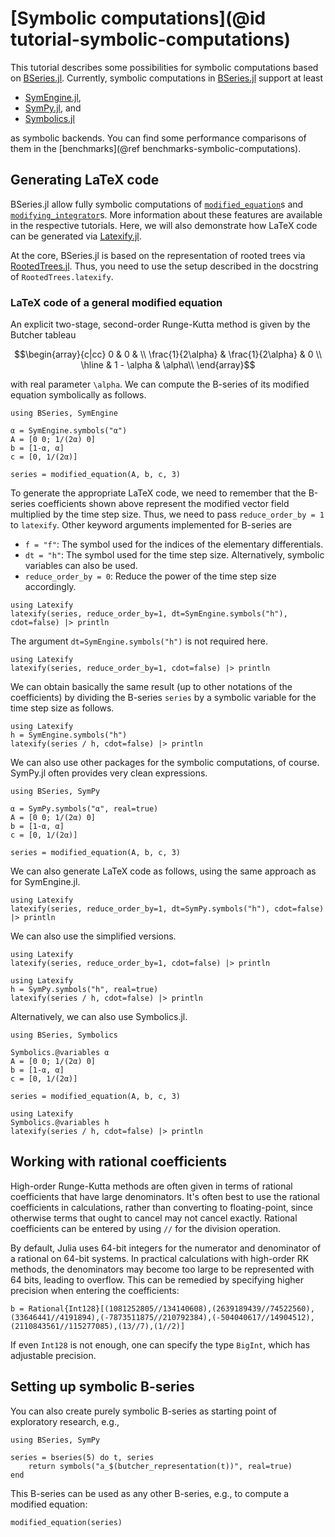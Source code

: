 # [Symbolic computations](@id tutorial-symbolic-computations)

This tutorial describes some possibilities for symbolic computations based on
[BSeries.jl](https://github.com/ranocha/BSeries.jl). Currently, symbolic
computations in [BSeries.jl](https://github.com/ranocha/BSeries.jl) support
at least

- [SymEngine.jl](https://github.com/symengine/SymEngine.jl),
- [SymPy.jl](https://github.com/JuliaPy/SymPy.jl), and
- [Symbolics.jl](https://github.com/JuliaSymbolics/Symbolics.jl)

as symbolic backends. You can find some performance comparisons of them in the
[benchmarks](@ref benchmarks-symbolic-computations).


## Generating LaTeX code

BSeries.jl allow fully symbolic computations of [`modified_equation`](@ref)s
and [`modifying_integrator`](@ref)s. More information about these features
are available in the respective tutorials. Here, we will also demonstrate how
LaTeX code can be generated via
[Latexify.jl](https://github.com/korsbo/Latexify.jl).

At the core, BSeries.jl is based on the representation of rooted trees via
[RootedTrees.jl](https://github.com/SciML/RootedTrees.jl). Thus, you need to
use the setup described in the docstring of `RootedTrees.latexify`.


### LaTeX code of a general modified equation

An explicit two-stage, second-order Runge-Kutta method is given by the Butcher
tableau

```math
\begin{array}{c|cc}
  0                 & 0                 &   \\
  \frac{1}{2\alpha} & \frac{1}{2\alpha} & 0 \\
  \hline
                    & 1 - \alpha        & \alpha\\
\end{array}
```

with real parameter ``\alpha``. We can compute the B-series of its modified
equation symbolically as follows.

```@example modified-equation-symengine
using BSeries, SymEngine

α = SymEngine.symbols("α")
A = [0 0; 1/(2α) 0]
b = [1-α, α]
c = [0, 1/(2α)]

series = modified_equation(A, b, c, 3)
```

To generate the appropriate LaTeX code, we need to remember that the B-series
coefficients shown above represent the modified vector field multiplied by the
time step size. Thus, we need to pass `reduce_order_by = 1` to `latexify`.
Other keyword arguments implemented for B-series are

- `f = "f"`: The symbol used for the indices of the elementary differentials.
- `dt = "h"`: The symbol used for the time step size. Alternatively, symbolic
  variables can also be used.
- `reduce_order_by = 0`: Reduce the power of the time step size accordingly.

```@example modified-equation-symengine
using Latexify
latexify(series, reduce_order_by=1, dt=SymEngine.symbols("h"), cdot=false) |> println
```

The argument `dt=SymEngine.symbols("h")` is not required here.

```@example modified-equation-symengine
using Latexify
latexify(series, reduce_order_by=1, cdot=false) |> println
```

We can obtain basically the same result (up to other notations of the coefficients)
by dividing the B-series `series` by a symbolic variable for the time step size
as follows.

```@example modified-equation-symengine
using Latexify
h = SymEngine.symbols("h")
latexify(series / h, cdot=false) |> println
```

We can also use other packages for the symbolic computations, of course.
SymPy.jl often provides very clean expressions.

```@example modified-equation-sympy
using BSeries, SymPy

α = SymPy.symbols("α", real=true)
A = [0 0; 1/(2α) 0]
b = [1-α, α]
c = [0, 1/(2α)]

series = modified_equation(A, b, c, 3)
```

We can also generate LaTeX code as follows, using the same approach as for
SymEngine.jl.

```@example modified-equation-sympy
using Latexify
latexify(series, reduce_order_by=1, dt=SymPy.symbols("h"), cdot=false) |> println
```

We can also use the simplified versions.

```@example modified-equation-sympy
using Latexify
latexify(series, reduce_order_by=1, cdot=false) |> println
```

```@example modified-equation-sympy
using Latexify
h = SymPy.symbols("h", real=true)
latexify(series / h, cdot=false) |> println
```

Alternatively, we can also use Symbolics.jl.

```@example modified-equation-symbolics
using BSeries, Symbolics

Symbolics.@variables α
A = [0 0; 1/(2α) 0]
b = [1-α, α]
c = [0, 1/(2α)]

series = modified_equation(A, b, c, 3)
```

```@example modified-equation-symbolics
using Latexify
Symbolics.@variables h
latexify(series / h, cdot=false) |> println
```


## Working with rational coefficients

High-order Runge-Kutta methods are often given in terms of rational coefficients that have large denominators.
It's often best to use the rational coefficients in calculations, rather than converting to floating-point, since otherwise
terms that ought to cancel may not cancel exactly.  Rational coefficients can be entered by using `//` for the division operation.

By default, Julia uses 64-bit integers for the numerator and denominator of a rational on 64-bit systems.  In practical
calculations with high-order RK methods, the denominators may become too large to be represented with 64 bits,
leading to overflow.  This can be remedied by specifying higher precision when entering the coefficients:

```@example int128-coefficients-symbolics
b = Rational{Int128}[(1081252805//134140608),(2639189439//74522560),(33646441//4191894),(-7873511875//210792384),(-504040617//14904512),(2110843561//115277085),(13//7),(1//2)]
```

If even `Int128` is not enough, one can specify the type `BigInt`, which has adjustable precision.


## Setting up symbolic B-series

You can also create purely symbolic B-series as starting point of exploratory research, e.g.,

```@example ex:symbolic-series
using BSeries, SymPy

series = bseries(5) do t, series
    return symbols("a_$(butcher_representation(t))", real=true)
end
```

This B-series can be used as any other B-series, e.g., to compute a 
modified equation:

```@example ex:symbolic-series
modified_equation(series)
```
